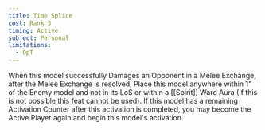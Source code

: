 ```yaml
---
title: Time Splice
cost: Rank 3
timing: Active
subject: Personal
limitations:
  - OpT
---
```

When this model successfully Damages an Opponent in a Melee Exchange, after the Melee Exchange is resolved, Place this model anywhere within 1" of the Enemy model and not in its LoS or within a [[Spirit]] Ward Aura (If this is not possible this feat cannot be used).
If this model has a remaining Activation Counter after this activation is completed, you may become the Active Player again and begin this model's activation.